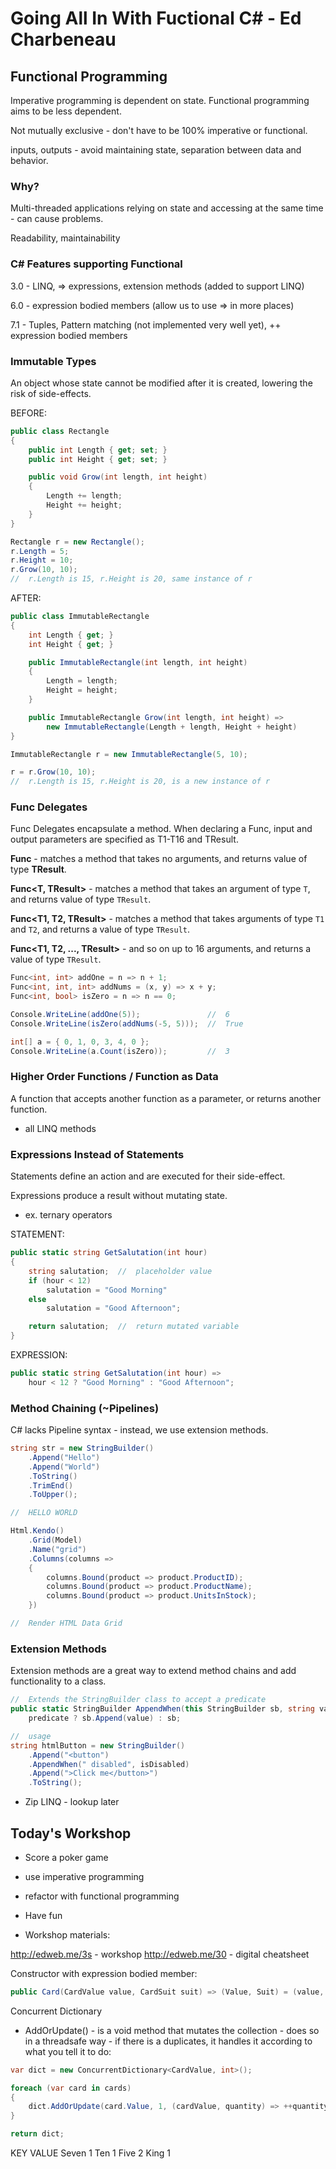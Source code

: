 # Going All In With Fuctional C# - Ed Charbeneau

## Functional Programming

Imperative programming is dependent on state. Functional programming aims to be less dependent.

Not mutually exclusive - don't have to be 100% imperative or functional.

inputs, outputs - avoid maintaining state, separation between data and behavior.

### Why?

Multi-threaded applications relying on state and accessing at the same time - can cause problems.

Readability, maintainability

### C# Features supporting Functional

3.0 - LINQ, => expressions, extension methods (added to support LINQ)

6.0 - expression bodied members (allow us to use => in more places)

7.1 - Tuples, Pattern matching (not implemented very well yet), ++ expression bodied members

### Immutable Types

An object whose state cannot be modified after it is created, lowering the risk of side-effects.

BEFORE:

```cs
public class Rectangle
{
    public int Length { get; set; }
    public int Height { get; set; }

    public void Grow(int length, int height)
    {
        Length += length;
        Height += height;
    }
}

Rectangle r = new Rectangle();
r.Length = 5;
r.Height = 10;
r.Grow(10, 10);
//  r.Length is 15, r.Height is 20, same instance of r
```

AFTER:

```cs
public class ImmutableRectangle
{
    int Length { get; }
    int Height { get; }

    public ImmutableRectangle(int length, int height)
    {
        Length = length;
        Height = height;
    }

    public ImmutableRectangle Grow(int length, int height) =>
        new ImmutableRectangle(Length + length, Height + height)
}

ImmutableRectangle r = new ImmutableRectangle(5, 10);

r = r.Grow(10, 10);
//  r.Length is 15, r.Height is 20, is a new instance of r
```

### Func Delegates

Func Delegates encapsulate a method. When declaring a Func, input and output parameters are specified as T1-T16 and TResult.

**Func<TResult>** - matches a method that takes no arguments, and returns value of type **TResult**.

**Func<T, TResult>** - matches a method that takes an argument of type `T`, and returns value of type `TResult`.

**Func<T1, T2, TResult>** - matches a method that takes arguments of type `T1` and `T2`, and returns a value of type `TResult`.

**Func<T1, T2, ..., TResult>** - and so on up to 16 arguments, and returns a value of type `TResult`.

```cs
Func<int, int> addOne = n => n + 1;
Func<int, int, int> addNums = (x, y) => x + y;
Func<int, bool> isZero = n => n == 0;

Console.WriteLine(addOne(5));               //  6
Console.WriteLine(isZero(addNums(-5, 5)));  //  True

int[] a = { 0, 1, 0, 3, 4, 0 };
Console.WriteLine(a.Count(isZero));         //  3
```

### Higher Order Functions / Function as Data

A function that accepts another function as a parameter, or returns another function.

- all LINQ methods

### Expressions Instead of Statements

Statements define an action and are executed for their side-effect.

Expressions produce a result without mutating state.

- ex. ternary operators

STATEMENT:

```cs
public static string GetSalutation(int hour)
{
    string salutation;  //  placeholder value
    if (hour < 12)
        salutation = "Good Morning"
    else
        salutation = "Good Afternoon";

    return salutation;  //  return mutated variable
}
```

EXPRESSION:

```cs
public static string GetSalutation(int hour) =>
    hour < 12 ? "Good Morning" : "Good Afternoon";
```

### Method Chaining (~Pipelines)

C# lacks Pipeline syntax - instead, we use extension methods.

```cs
string str = new StringBuilder()
    .Append("Hello")
    .Append("World")
    .ToString()
    .TrimEnd()
    .ToUpper();

//  HELLO WORLD
```

```cs
Html.Kendo()
    .Grid(Model)
    .Name("grid")
    .Columns(columns =>
    {
        columns.Bound(product => product.ProductID);
        columns.Bound(product => product.ProductName);
        columns.Bound(product => product.UnitsInStock);
    })

//  Render HTML Data Grid
```

### Extension Methods

Extension methods are a great way to extend method chains and add functionality to a class.

```cs
//  Extends the StringBuilder class to accept a predicate
public static StringBuilder AppendWhen(this StringBuilder sb, string value, bool predicate) =>
    predicate ? sb.Append(value) : sb;

//  usage
string htmlButton = new StringBuilder()
    .Append("<button")
    .AppendWhen(" disabled", isDisabled)
    .Append(">Click me</button>")
    .ToString();
```

* Zip LINQ - lookup later

## Today's Workshop

- Score a poker game

- use imperative programming

- refactor with functional programming

- Have fun

- Workshop materials:

http://edweb.me/3s - workshop
http://edweb.me/30 - digital cheatsheet


Constructor with expression bodied member:
```cs
public Card(CardValue value, CardSuit suit) => (Value, Suit) = (value, suit);
```

Concurrent Dictionary

  - AddOrUpdate() - is a void method that mutates the collection
                  - does so in a threadsafe way
                  - if there is a duplicates, it handles it according to what you tell it to do:

```cs
var dict = new ConcurrentDictionary<CardValue, int>();

foreach (var card in cards)
{
    dict.AddOrUpdate(card.Value, 1, (cardValue, quantity) => ++quantity);
}

return dict;
```

KEY                 VALUE
Seven               1
Ten                 1
Five                2
King                1
